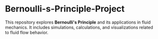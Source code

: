 # Bernoulli-s-Principle-Project
This repository explores **Bernoulli's Principle** and its applications in fluid mechanics. It includes simulations, calculations, and visualizations related to fluid flow behavior.
